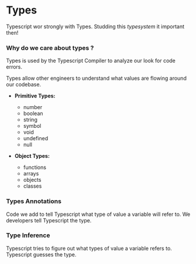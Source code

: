 # Types

Typescript wor strongly with Types. Studding this _typesystem_ it important then!

### Why do we care about types ?

Types is used by the Typescript Compiler to analyze our look for code errors.

Types allow other engineers to understand what values are flowing around our codebase.

- **Primitive Types:**

  - number
  - boolean
  - string
  - symbol
  - void
  - undefined
  - null

- **Object Types:**

  - functions
  - arrays
  - objects
  - classes

### Types Annotations

Code we add to tell Typescript what type of value a variable will refer to.
We developers tell Typescript the type.

### Type Inference

Typescript tries to figure out what types of value a variable refers to.
Typescript guesses the type.
